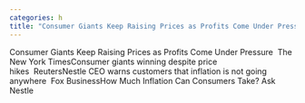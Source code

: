 ```yaml
---
categories: h
title: "Consumer Giants Keep Raising Prices as Profits Come Under Pressure  The New York Times"
---
```

Consumer Giants Keep Raising Prices as Profits Come Under Pressure&nbsp;&nbsp;The New York TimesConsumer giants winning despite price hikes&nbsp;&nbsp;ReutersNestle CEO warns customers that inflation is not going anywhere&nbsp;&nbsp;Fox BusinessHow Much Inflation Can Consumers Take? Ask Nestle&nbsp;